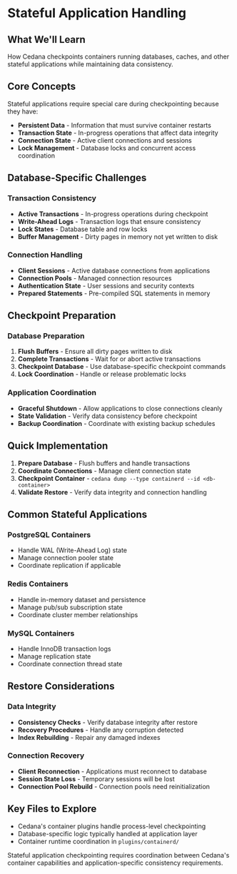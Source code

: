 # Stateful Application Handling

## What We'll Learn
How Cedana checkpoints containers running databases, caches, and other stateful applications while maintaining data consistency.

## Core Concepts

Stateful applications require special care during checkpointing because they have:
- **Persistent Data** - Information that must survive container restarts
- **Transaction State** - In-progress operations that affect data integrity
- **Connection State** - Active client connections and sessions
- **Lock Management** - Database locks and concurrent access coordination

## Database-Specific Challenges

### Transaction Consistency
- **Active Transactions** - In-progress operations during checkpoint
- **Write-Ahead Logs** - Transaction logs that ensure consistency
- **Lock States** - Database table and row locks
- **Buffer Management** - Dirty pages in memory not yet written to disk

### Connection Handling
- **Client Sessions** - Active database connections from applications
- **Connection Pools** - Managed connection resources
- **Authentication State** - User sessions and security contexts
- **Prepared Statements** - Pre-compiled SQL statements in memory

## Checkpoint Preparation

### Database Preparation
1. **Flush Buffers** - Ensure all dirty pages written to disk
2. **Complete Transactions** - Wait for or abort active transactions
3. **Checkpoint Database** - Use database-specific checkpoint commands
4. **Lock Coordination** - Handle or release problematic locks

### Application Coordination
- **Graceful Shutdown** - Allow applications to close connections cleanly
- **State Validation** - Verify data consistency before checkpoint
- **Backup Coordination** - Coordinate with existing backup schedules

## Quick Implementation

1. **Prepare Database** - Flush buffers and handle transactions
2. **Coordinate Connections** - Manage client connection state
3. **Checkpoint Container** - `cedana dump --type containerd --id <db-container>`
4. **Validate Restore** - Verify data integrity and connection handling

## Common Stateful Applications

### PostgreSQL Containers
- Handle WAL (Write-Ahead Log) state
- Manage connection pooler state
- Coordinate replication if applicable

### Redis Containers
- Handle in-memory dataset and persistence
- Manage pub/sub subscription state
- Coordinate cluster member relationships

### MySQL Containers
- Handle InnoDB transaction logs
- Manage replication state
- Coordinate connection thread state

## Restore Considerations

### Data Integrity
- **Consistency Checks** - Verify database integrity after restore
- **Recovery Procedures** - Handle any corruption detected
- **Index Rebuilding** - Repair any damaged indexes

### Connection Recovery
- **Client Reconnection** - Applications must reconnect to database
- **Session State Loss** - Temporary sessions will be lost
- **Connection Pool Rebuild** - Connection pools need reinitialization

## Key Files to Explore
- Cedana's container plugins handle process-level checkpointing
- Database-specific logic typically handled at application layer
- Container runtime coordination in `plugins/containerd/`

Stateful application checkpointing requires coordination between Cedana's container capabilities and application-specific consistency requirements.